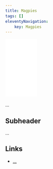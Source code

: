 ```yaml
---
title: Magpies
tags: []
eleventyNavigation:
	key: Magpies
---
```


![image](/img/Emblem_White_100px.png)

...

## Subheader

...

## Links
- [...]()